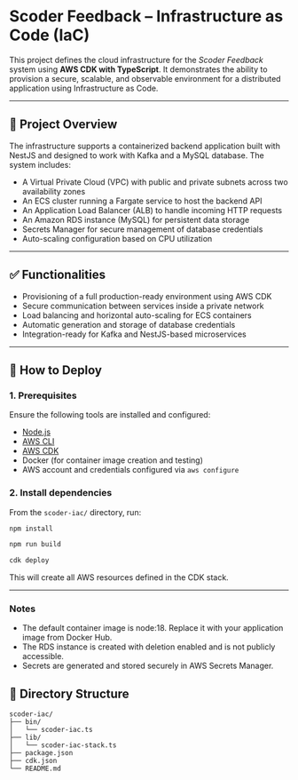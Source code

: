 # Scoder Feedback – Infrastructure as Code (IaC)

This project defines the cloud infrastructure for the _Scoder Feedback_ system using **AWS CDK with TypeScript**. It demonstrates the ability to provision a secure, scalable, and observable environment for a distributed application using Infrastructure as Code.

---

## 📌 Project Overview

The infrastructure supports a containerized backend application built with NestJS and designed to work with Kafka and a MySQL database. The system includes:

- A Virtual Private Cloud (VPC) with public and private subnets across two availability zones
- An ECS cluster running a Fargate service to host the backend API
- An Application Load Balancer (ALB) to handle incoming HTTP requests
- An Amazon RDS instance (MySQL) for persistent data storage
- Secrets Manager for secure management of database credentials
- Auto-scaling configuration based on CPU utilization

---

## ✅ Functionalities

- Provisioning of a full production-ready environment using AWS CDK
- Secure communication between services inside a private network
- Load balancing and horizontal auto-scaling for ECS containers
- Automatic generation and storage of database credentials
- Integration-ready for Kafka and NestJS-based microservices

---

## 🚀 How to Deploy

### 1. Prerequisites

Ensure the following tools are installed and configured:

- [Node.js](https://nodejs.org/)
- [AWS CLI](https://docs.aws.amazon.com/cli/latest/userguide/)
- [AWS CDK](https://docs.aws.amazon.com/cdk/latest/guide/)
- Docker (for container image creation and testing)
- AWS account and credentials configured via `aws configure`

### 2. Install dependencies

From the `scoder-iac/` directory, run:

```bash
npm install
```

```bash
npm run build
```

```bash
cdk deploy
```

This will create all AWS resources defined in the CDK stack.

---

### Notes

- The default container image is node:18. Replace it with your application image from Docker Hub.
- The RDS instance is created with deletion enabled and is not publicly accessible.
- Secrets are generated and stored securely in AWS Secrets Manager.

## 📁 Directory Structure

```
scoder-iac/
├── bin/
│   └── scoder-iac.ts
├── lib/
│   └── scoder-iac-stack.ts
├── package.json
├── cdk.json
└── README.md
```

